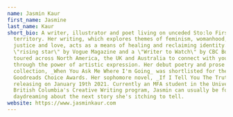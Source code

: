 ```yaml
---
name: Jasmin Kaur
first_name: Jasmine
last_name: Kaur
short_bio: A writer, illustrator and poet living on unceded Sto:lo First Nations
  territory. Her writing, which explores themes of feminism, womanhood, social
  justice and love, acts as a means of healing and reclaiming identity. Named a
  \"rising star\" by Vogue Magazine and a \"Writer to Watch\" by CBC Books, she has
  toured across North America, the UK and Australia to connect with youth
  through the power of artistic expression. Her debut poetry and prose
  collection, _When You Ask Me Where I'm Going_ was shortlisted for the
  Goodreads Choice Awards. Her sophomore novel, _If I Tell You The Truth_, is
  releasing on January 19th 2021. Currently an MFA student in the University of
  British Columbia's Creative Writing program, Jasmin can usually be found
  daydreaming about the next story she's itching to tell.
website: https://www.jasminkaur.com
---
```

